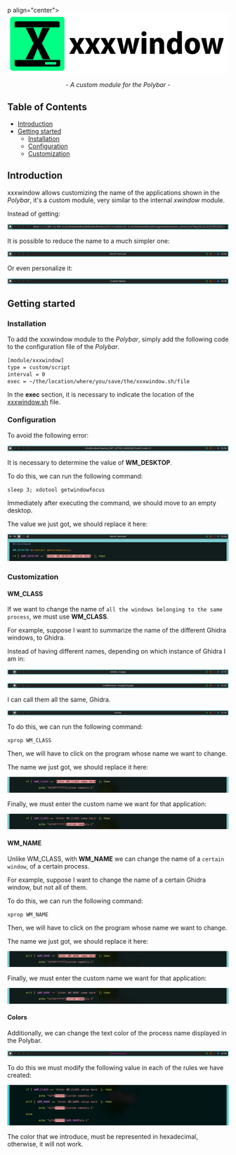 p align="center">
  <img src="/assets/banner.png">
</p>

<p align="center">
<i>- A custom module for the Polybar -</i>
</p>

## Table of Contents

* [Introduction](#introduction)
* [Getting started](#getting-started)
  * [Installation](#installation)
  * [Configuration](#configuration)
  * [Customization](#customization)

## Introduction

xxxwindow allows customizing the name of the applications shown in the _Polybar_, it's a custom module, very similar to the internal _xwindow_ module.

Instead of getting:

<p align="center">
  <img src="/assets/xwindowModule.png">
</p>

It is possible to reduce the name to a much simpler one:

<p align="center">                              
    <img src="/assets/xxxwindowModule.png">
</p>

Or even personalize it:

<p align="center">                              
    <img src="/assets/xxxwindowModuleCustom.png">              
</p>

## Getting started

### Installation

To add the xxxwindow module to the _Polybar_, simply add the following code to the configuration file of the _Polybar_.

```
[module/xxxwindow]
type = custom/script
interval = 0
exec = ~/the/location/where/you/save/the/xxxwindow.sh/file 
```

In the **exec** section, it is necessary to indicate the location of the [xxxwindow.sh](https://github.com/MateoNitro550/xxxwindowPolybarModule/blob/main/xxxwindow.sh) file.

### Configuration

To avoid the following error:

<p align="center">
    <img src="/assets/desktopError.png"
</p>

It is necessary to determine the value of **WM_DESKTOP**. 

To do this, we can run the following command:

```
sleep 3; xdotool getwindowfocus
```

Immediately after executing the command, we should move to an empty desktop.

The value we just got, we should replace it here:

<p align="center">
    <img src="/assets/WM_DESKTOP.png"
</p>

### Customization

#### WM_CLASS

If we want to change the name of `all the windows belonging to the same process`, we must use **WM_CLASS**.

For example, suppose I want to summarize the name of the different Ghidra windows, to Ghidra.

Instead of having different names, depending on which instance of Ghidra I am in:

<p align="center">
    <img src="/assets/ghidraFirst.png"
</p>

<p align="center">
    <img src="/assets/ghidraSecond.png"
</p>

I can call them all the same, Ghidra.

<p align="center">
    <img src="/assets/ghidraThird.png"
</p>

To do this, we can run the following command:
  
```
xprop WM_CLASS
```

Then, we will have to click on the program whose name we want to change. 

The name we just got, we should replace it here:

<p align="center">
    <img src="/assets/WM_CLASSfirst.png"
</p>

Finally, we must enter the custom name we want for that application:

<p align="center">
    <img src="/assets/WM_CLASSsecond.png"
</p>

#### WM_NAME

Unlike WM_CLASS, with **WM_NAME** we can change the name of a `certain window`, of a certain process.

For example, suppose I want to change the name of a certain Ghidra window, but not all of them.

To do this, we can run the following command:

```
xprop WM_NAME
```

Then, we will have to click on the program whose name we want to change.

The name we just got, we should replace it here:

<p align="center">
    <img src="/assets/WM_NAMEfirst.png"
</p>

Finally, we must enter the custom name we want for that application:

<p align="center">
    <img src="/assets/WM_NAMEsecond.png"
</p>

#### Colors

Additionally, we can change the text color of the process name displayed in the Polybar.

<p align="center">
    <img src="/assets/colorsFirst.png"
</p>

To do this we must modify the following value in each of the rules we have created:

<p align="center">
    <img src="/assets/colorsSecond.png"
</p>

The color that we introduce, must be represented in hexadecimal, otherwise, it will not work.
